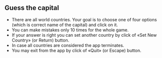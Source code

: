## Guess the capital

* There are all world countries. Your goal is to choose one of four options (which is correct name of the capital)
and click on it. 
* You can make mistakes only 10 times for the whole game.
* If your answer is right you can set another country by click of «Set New Country» (or Return) button.
* In case all countries are considered the app terminates.
* You may exit from the app by click of «Quit» (or Escape) button.


